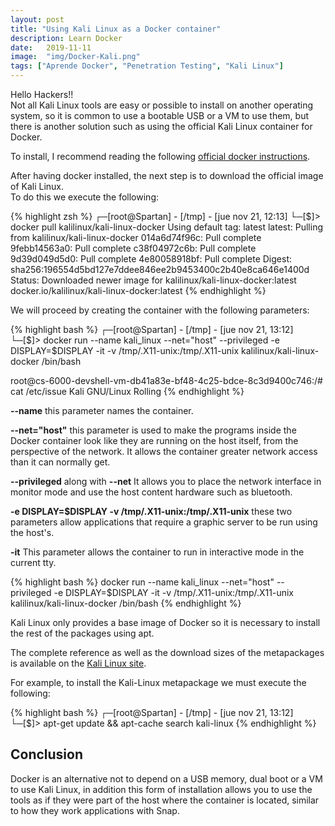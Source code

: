 ```yaml
---
layout: post
title: "Using Kali Linux as a Docker container"
description: Learn Docker
date:   2019-11-11
image:  "img/Docker-Kali.png"
tags: ["Aprende Docker", "Penetration Testing", "Kali Linux"]
---
```


Hello Hackers!!  
Not all Kali Linux tools are easy or possible to install on another operating system, so it is common to use a bootable USB or a VM to use them, but there is another solution such as using the official Kali Linux container for Docker.  

To install, I recommend reading the following [official docker instructions](https://docs.docker.com/install/).  

After having docker installed, the next step is to download the official image of Kali Linux.  
To do this we execute the following:  

{% highlight zsh %}
┌─[root@Spartan] - [/tmp] - [jue nov 21, 12:13]
└─[$]> docker pull kalilinux/kali-linux-docker
Using default tag: latest
latest: Pulling from kalilinux/kali-linux-docker
014a6d74f96c: Pull complete
9febb14563a0: Pull complete
c38f04972c6b: Pull complete
9d39d049d5d0: Pull complete
4e80058918bf: Pull complete
Digest: sha256:196554d5bd127e7ddee846ee2b9453400c2b40e8ca646e1400d
Status: Downloaded newer image for kalilinux/kali-linux-docker:latest
docker.io/kalilinux/kali-linux-docker:latest
{% endhighlight %}

We will proceed by creating the container with the following parameters:  

{% highlight bash %}
┌─[root@Spartan] - [/tmp] - [jue nov 21, 13:12]
└─[$]> docker run --name kali_linux --net="host" --privileged -e DISPLAY=$DISPLAY -it -v /tmp/.X11-unix:/tmp/.X11-unix kalilinux/kali-linux-docker /bin/bash

root@cs-6000-devshell-vm-db41a83e-bf48-4c25-bdce-8c3d9400c746:/# cat /etc/issue
Kali GNU/Linux Rolling 
{% endhighlight %}

**--name** this parameter names the container.  

**--net="host"** this parameter is used to make the programs inside the Docker container look like they are running on the host itself, from the perspective of the network. It allows the container greater network access than it can normally get.  

**--privileged** along with **--net** It allows you to place the network interface in monitor mode and use the host content hardware such as bluetooth.  

**-e DISPLAY=$DISPLAY -v /tmp/.X11-unix:/tmp/.X11-unix** these two parameters allow applications that require a graphic server to be run using the host's.  

**-it** This parameter allows the container to run in interactive mode in the current tty.  

{% highlight bash %}
docker run --name kali_linux --net="host" --privileged -e DISPLAY=$DISPLAY -it -v /tmp/.X11-unix:/tmp/.X11-unix kalilinux/kali-linux-docker /bin/bash
{% endhighlight %}

Kali Linux only provides a base image of Docker so it is necessary to install the rest of the packages using apt.  

The complete reference as well as the download sizes of the metapackages is available on the [Kali Linux site](https://www.kali.org/news/kali-linux-metapackages/).  

For example, to install the Kali-Linux metapackage we must execute the following:  

{% highlight bash %}
┌─[root@Spartan] - [/tmp] - [jue nov 21, 13:12]
└─[$]> apt-get update && apt-cache search kali-linux
{% endhighlight %}

## Conclusion
Docker is an alternative not to depend on a USB memory, dual boot or a VM to use Kali Linux, in addition this form of installation allows you to use the tools as if they were part of the host where the container is located, similar to how they work applications with Snap.